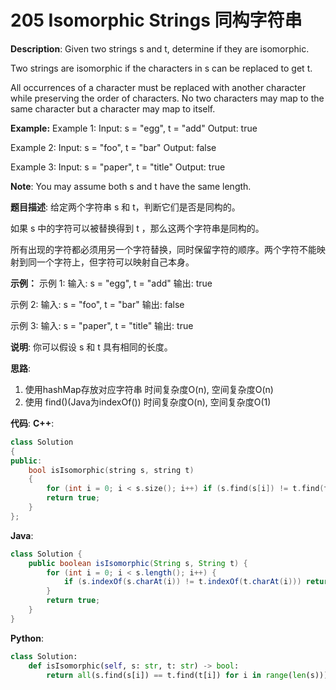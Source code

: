 # 205 Isomorphic Strings 同构字符串

__Description__:
Given two strings s and t, determine if they are isomorphic.

Two strings are isomorphic if the characters in s can be replaced to get t.

All occurrences of a character must be replaced with another character while preserving the order of characters. No two characters may map to the same character but a character may map to itself.

**Example:**
Example 1:
Input: s = "egg", t = "add"
Output: true

Example 2:
Input: s = "foo", t = "bar"
Output: false

Example 3:
Input: s = "paper", t = "title"
Output: true

__Note__:
You may assume both s and t have the same length.

__题目描述__:
给定两个字符串 s 和 t，判断它们是否是同构的。

如果 s 中的字符可以被替换得到 t ，那么这两个字符串是同构的。

所有出现的字符都必须用另一个字符替换，同时保留字符的顺序。两个字符不能映射到同一个字符上，但字符可以映射自己本身。

**示例：**
示例 1:
输入: s = "egg", t = "add"
输出: true

示例 2:
输入: s = "foo", t = "bar"
输出: false

示例 3:
输入: s = "paper", t = "title"
输出: true

__说明__:
你可以假设 s 和 t 具有相同的长度。

__思路__:

1. 使用hashMap存放对应字符串
时间复杂度O(n), 空间复杂度O(n)
2. 使用 find()(Java为indexOf())
时间复杂度O(n), 空间复杂度O(1)

__代码__:
__C++__:

```C++
class Solution 
{
public:
    bool isIsomorphic(string s, string t) 
    {
        for (int i = 0; i < s.size(); i++) if (s.find(s[i]) != t.find(t[i])) return false;
        return true;
    }
};
```

__Java__:

```Java
class Solution {
    public boolean isIsomorphic(String s, String t) {
        for (int i = 0; i < s.length(); i++) {
            if (s.indexOf(s.charAt(i)) != t.indexOf(t.charAt(i))) return false;
        }
        return true;
    }
}
```

__Python__:

```Python
class Solution:
    def isIsomorphic(self, s: str, t: str) -> bool:
        return all(s.find(s[i]) == t.find(t[i]) for i in range(len(s)))
```
